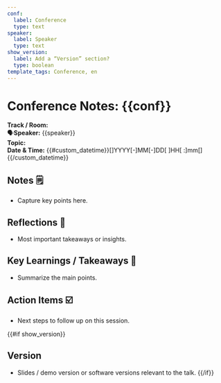 ```yaml
---
conf:
  label: Conference
  type: text
speaker:
  label: Speaker
  type: text
show_version:
  label: Add a “Version” section?
  type: boolean
template_tags: Conference, en
---
```


# Conference Notes: **{{conf}}**

**Track / Room:**  
:speaking_head:**Speaker:** {{speaker}}  
**Topic:**  
**Date & Time:** {{#custom_datetime}}[]YYYY[-]MM[-]DD[ ]HH[ :]mm[]{{/custom_datetime}}

## Notes :spiral_notepad:
- Capture key points here.

## Reflections :thinking:
- Most important takeaways or insights.

## Key Learnings / Takeaways :floppy_disk:
- Summarize the main points.

## Action Items ☑️
- Next steps to follow up on this session.

{{#if show_version}}
## Version
- Slides / demo version or software versions relevant to the talk.
{{/if}}
